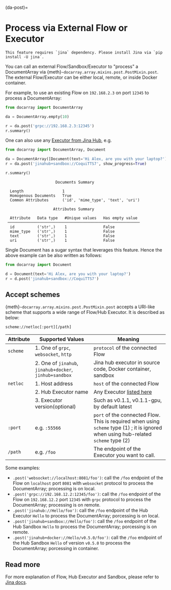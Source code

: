 (da-post)=
# Process via External Flow or Executor

```{tip}
This feature requires `jina` dependency. Please install Jina via `pip install -U jina`.
```

You can call an external Flow/Sandbox/Executor to "process" a DocumentArray via {meth}`~docarray.array.mixins.post.PostMixin.post`. The external Flow/Executor can be either local, remote, or inside Docker container.

For example, to use an existing Flow on `192.168.2.3` on port `12345` to process a DocumentArray:

```python
from docarray import DocumentArray

da = DocumentArray.empty(10)

r = da.post('grpc://192.168.2.3:12345')
r.summary()
```

One can also use any [Executor from Jina Hub](https://hub.jina.ai), e.g.
```python
from docarray import DocumentArray, Document

da = DocumentArray([Document(text='Hi Alex, are you with your laptop?')])
r = da.post('jinahub+sandbox://CoquiTTS7', show_progress=True)

r.summary()
```

```text
                      Documents Summary

  Length                 1
  Homogenous Documents   True
  Common Attributes      ('id', 'mime_type', 'text', 'uri')

                     Attributes Summary

  Attribute   Data type   #Unique values   Has empty value
 ──────────────────────────────────────────────────────────
  id          ('str',)    1                False
  mime_type   ('str',)    1                False
  text        ('str',)    1                False
  uri         ('str',)    1                False
```

Single Document has a sugar syntax that leverages this feature. Hence the above example can be also written as follows:

```python
from docarray import Document

d = Document(text='Hi Alex, are you with your laptop?')
r = d.post('jinahub+sandbox://CoquiTTS7')
```

## Accept schemes

{meth}`~docarray.array.mixins.post.PostMixin.post` accepts a URI-like scheme that supports a wide range of Flow/Hub Executor. It is described as below:

```text
scheme://netloc[:port][/path]
```

| Attribute | Supported Values                                        | Meaning                                                                                                                              |
|-----------|---------------------------------------------------------|--------------------------------------------------------------------------------------------------------------------------------------|
| `scheme`  | 1. One of `grpc`, `websocket`, `http`                   | `protocol` of the connected Flow                                                                                                     |
|           | 2. One of `jinahub`, `jinahub+docker`, `jinhub+sandbox` | Jina hub executor in source code, Docker container, sandbox                                                                          |
| `netloc`  | 1. Host address                                         | `host` of the connected Flow                                                                                                         |
|   | 2. Hub Executor name                                    | Any Executor [listed here](https://hub.jina.ai)                                                                                      |
|   | 3. Executor version(optional)                           | Such as v0.1.1, v0.1.1-gpu, by default latest                                                                                        |
| `:port` | e.g. `:55566`                                           | `port` of the connected Flow. This is required when using `scheme` type (1) ; it is ignored when using hub-related `scheme` type (2) |
| `/path` | e.g. `/foo`                                             | The endpoint of the Executor you want to call.                                                                                       |


Some examples:
- `.post('websocket://localhost:8081/foo')`: call the `/foo` endpoint of the Flow on `localhost` port `8081` with `websocket` protocol to process the DocumentArray; processing is on local.
- `.post('grpc://192.168.12.2:12345/foo')`: call the `/foo` endpoint of the Flow on `192.168.12.2` port `12345` with `grpc` protocol to process the DocumentArray; processing is on remote.
- `.post('jinahub://Hello/foo')`: call the `/foo` endpoint of the Hub Executor `Hello` to process the DocumentArray; porcessing is on local.
- `.post('jinahub+sandbox://Hello/foo')`: call the `/foo` endpoint of the Hub Sandbox `Hello` to process the DocumentArray; porcessing is on remote.
- `.post('jinahub+docker://Hello/v0.5.0/foo')`: call the `/foo` endpoint of the Hub Sandbox `Hello` of version `v0.5.0` to process the DocumentArray; porcessing in container.

## Read more

For more explanation of Flow, Hub Executor and Sandbox, please refer to [Jina docs](https://docs.jina.ai).
